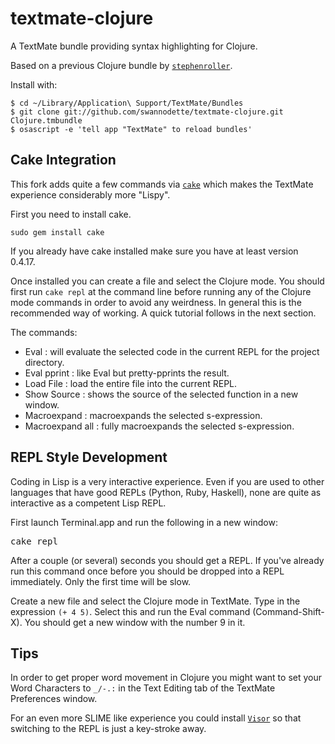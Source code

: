 # textmate-clojure

A TextMate bundle providing syntax highlighting for Clojure.

Based on a previous Clojure bundle by [`stephenroller`](http://github.com/stephenroller/clojure-tmbundle).

Install with:

    $ cd ~/Library/Application\ Support/TextMate/Bundles
    $ git clone git://github.com/swannodette/textmate-clojure.git Clojure.tmbundle
    $ osascript -e 'tell app "TextMate" to reload bundles'

## Cake Integration

This fork adds quite a few commands via [`cake`](http://github.com/ninjudd/cake) which makes the TextMate experience considerably more "Lispy".

First you need to install cake.

    sudo gem install cake
    
If you already have cake installed make sure you have at least version 0.4.17.

Once installed you can create a file and select the Clojure mode. You should first run <code>cake repl</code> at the command line before running any of the Clojure mode commands in order to avoid any weirdness. In general this is the recommended way of working. A quick tutorial follows in the next section.

The commands:

* Eval : will evaluate the selected code in the current REPL for the project directory.
* Eval pprint : like Eval but pretty-pprints the result.
* Load File : load the entire file into the current REPL.
* Show Source : shows the source of the selected function in a new window.
* Macroexpand : macroexpands the selected s-expression.
* Macroexpand all : fully macroexpands the selected s-expression.

## REPL Style Development

Coding in Lisp is a very interactive experience. Even if you are used to other languages that have good REPLs (Python, Ruby, Haskell), none are quite as interactive as a competent Lisp REPL.

First launch Terminal.app and run the following in a new window:

<pre class="console">
cake repl
</pre>

After a couple (or several) seconds you should get a REPL. If you've already run this command once before you should be dropped into a REPL immediately. Only the first time will be slow.

Create a new file and select the Clojure mode in TextMate. Type in the expression <code>(+ 4 5)</code>. Select this and run the Eval command (Command-Shift-X). You should get a new window with the number 9 in it.

## Tips

In order to get proper word movement in Clojure you might want to set your Word Characters to <code>_/-.:</code> in the Text Editing tab of the TextMate Preferences window.

For an even more SLIME like experience you could install [`Visor`](http://visor.binaryage.com/) so that switching to the REPL is just a key-stroke away.